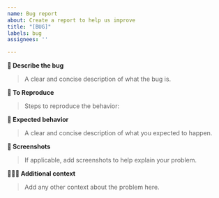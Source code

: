 ```yaml
---
name: Bug report
about: Create a report to help us improve
title: "[BUG]"
labels: bug
assignees: ''

---
```


**📝  Describe the bug**
> A clear and concise description of what the bug is.

**🧬 To Reproduce**
> Steps to reproduce the behavior:

**🔅 Expected behavior**
> A clear and concise description of what you expected to happen.

**🌠 Screenshots**
> If applicable, add screenshots to help explain your problem.

**👩🏼‍💻 Additional context**
> Add any other context about the problem here.
